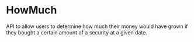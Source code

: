 # HowMuch
API to allow users to determine how much their money would have grown if they bought a certain amount of a security at a given date.
